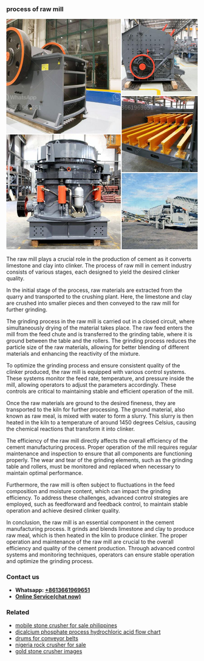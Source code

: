 <h3>process of raw mill</h3><img src='1706754023.jpg' alt=''><p>The raw mill plays a crucial role in the production of cement as it converts limestone and clay into clinker. The process of raw mill in cement industry consists of various stages, each designed to yield the desired clinker quality.</p><p>In the initial stage of the process, raw materials are extracted from the quarry and transported to the crushing plant. Here, the limestone and clay are crushed into smaller pieces and then conveyed to the raw mill for further grinding.</p><p>The grinding process in the raw mill is carried out in a closed circuit, where simultaneously drying of the material takes place. The raw feed enters the mill from the feed chute and is transferred to the grinding table, where it is ground between the table and the rollers. The grinding process reduces the particle size of the raw materials, allowing for better blending of different materials and enhancing the reactivity of the mixture.</p><p>To optimize the grinding process and ensure consistent quality of the clinker produced, the raw mill is equipped with various control systems. These systems monitor the feed rate, temperature, and pressure inside the mill, allowing operators to adjust the parameters accordingly. These controls are critical to maintaining stable and efficient operation of the mill.</p><p>Once the raw materials are ground to the desired fineness, they are transported to the kiln for further processing. The ground material, also known as raw meal, is mixed with water to form a slurry. This slurry is then heated in the kiln to a temperature of around 1450 degrees Celsius, causing the chemical reactions that transform it into clinker.</p><p>The efficiency of the raw mill directly affects the overall efficiency of the cement manufacturing process. Proper operation of the mill requires regular maintenance and inspection to ensure that all components are functioning properly. The wear and tear of the grinding elements, such as the grinding table and rollers, must be monitored and replaced when necessary to maintain optimal performance.</p><p>Furthermore, the raw mill is often subject to fluctuations in the feed composition and moisture content, which can impact the grinding efficiency. To address these challenges, advanced control strategies are employed, such as feedforward and feedback control, to maintain stable operation and achieve desired clinker quality.</p><p>In conclusion, the raw mill is an essential component in the cement manufacturing process. It grinds and blends limestone and clay to produce raw meal, which is then heated in the kiln to produce clinker. The proper operation and maintenance of the raw mill are crucial to the overall efficiency and quality of the cement production. Through advanced control systems and monitoring techniques, operators can ensure stable operation and optimize the grinding process.</p><h3>Contact us</h3><ul><li><strong>Whatsapp:&nbsp;<a href="https://wa.me/8613661969651">+8613661969651</a></strong></li><li><a href="https://swt.shibang-china.com/?git&amp;zhl&amp;process of raw mill"><strong>Online Service(chat now)</strong></a></li></ul><h3>Related</h3><ul><li><a href='mobile stone crusher for sale philippines.md'>mobile stone crusher for sale philippines</a></li><li><a href='dicalcium phosphate process hydrochloric acid flow chart.md'>dicalcium phosphate process hydrochloric acid flow chart</a></li><li><a href='drums for conveyor belts.md'>drums for conveyor belts</a></li><li><a href='nigeria rock crusher for sale.md'>nigeria rock crusher for sale</a></li><li><a href='gold stone crusher images.md'>gold stone crusher images</a></li></ul>